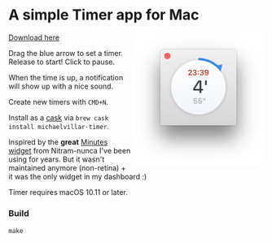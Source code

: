 # A simple Timer app for Mac

<img src="/screenshots/timer.png?raw=true" width="262" align="right">

[Download here](https://github.com/berkaysaatci/zamanlayici/releases)

Drag the blue arrow to set a timer. Release to start! Click to pause.

When the time is up, a notification will show up with a nice sound.

Create new timers with `CMD+N`.

Install as a [cask](https://caskroom.github.io) via `brew cask install michaelvillar-timer`.

Inspired by the **great** [Minutes widget](http://minutes.en.softonic.com/mac) from Nitram-nunca I've been using for years. But it wasn't maintained anymore (non-retina) + it was the only widget in my dashboard :)

Timer requires macOS 10.11 or later.

### Build

```
make
```
